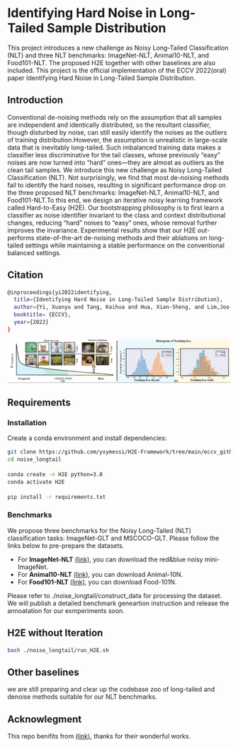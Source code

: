 # Identifying Hard Noise in Long-Tailed Sample Distribution
This project introduces a new challenge as Noisy Long-Tailed Classification (NLT) and three NLT benchmarks: ImageNet-NLT, Animal10-NLT, and Food101-NLT. The proposed H2E together with other baselines are also included. This project is the official implementation of the ECCV 2022(oral) paper Identifying Hard Noise in Long-Tailed Sample Distribution.


## Introduction
Conventional de-noising methods rely on the assumption that all samples are independent and identically distributed, so the resultant classifier, though disturbed by noise, can still easily identify the noises as the outliers of training distribution.However, the assumption is unrealistic in large-scale data that is inevitably long-tailed. Such imbalanced training data makes a classifier less discriminative for the tail classes, whose previously “easy” noises are now turned into “hard” ones—they are almost as outliers as the clean tail samples. We introduce this new challenge as Noisy Long-Tailed Classification (NLT). Not surprisingly, we find that most de-noising methods fail to identify the hard noises, resulting in significant performance drop on the three proposed NLT benchmarks: ImageNet-NLT, Animal10-NLT, and Food101-NLT.To this end, we design an iterative noisy learning framework called Hard-to-Easy (H2E). Our bootstrapping philosophy is to first learn a classifier as noise identifier invariant to the class and context distributional changes, reducing “hard” noises to “easy” ones, whose removal further improves the invariance. Experimental results show that our H2E out-performs state-of-the-art de-noising methods and their ablations on long-tailed settings while maintaining a stable performance on the conventional balanced settings.


## Citation
```bash
@inproceedings{yi2022identifying,
  title={Identifying Hard Noise in Long-Tailed Sample Distribution},
  author={Yi, Xuanyu and Tang, Kaihua and Hua, Xian-Sheng, and Lim,Joo-Hwee and Zhang, Hanwang},
  booktitle= {ECCV},
  year={2022}
}
```



<div align="center">
  <img src="./figure1.png"/>
</div>


## Requirements

### Installation
Create a conda environment and install dependencies:

```bash
git clone https://github.com/yxymessi/H2E-Framework/tree/main/eccv_github
cd noise_longtail

conda create -n H2E python=3.8
conda activate H2E

pip install -r requirements.txt

```

### Benchmarks

We propose three benchmarks for the Noisy Long-Tailed (NLT) classification tasks: ImageNet-GLT and MSCOCO-GLT. Please follow the  links below to pre-prepare the datasets.
- For **ImageNet-NLT** [(link)](http://www.lujiang.info/cnlw.html), you can download the red&blue noisy mini-ImageNet.
- For **Animal10-NLT** [(link)](https://dm.kaist.ac.kr/datasets/animal-10n/), you can download Animal-10N.
- For **Food101-NLT** [(link)](https://kuanghuei.github.io/Food-101N/), you can download Food-101N.

Please refer to ./noise_longtail/construct_data for processing the dataset. We will publish a detailed benchmark geneartion instruction and release the annoatation for our exmperiments soon.


## H2E without Iteration

```bash 
bash ./noise_longtail/run_H2E.sh

```
## Other baselines
we are still preparing and clear up the codebase zoo of long-tailed and denoise methods suitable for our NLT benchmarks.

## Acknowlegment
This repo benifits from [(link)](https://github.com/filipe-research/tutorial_noisylabels), thanks for their wonderful works.

